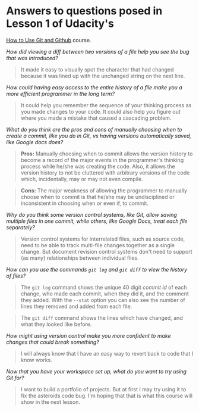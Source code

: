 # Answers to questions posed in Lesson 1 of Udacity's
[How to Use Git and Github][1] course.

*How did viewing a diff between two versions of a file help you see the bug
that was introduced?*

>It made it easy to visually spot the character that had changed because it was
lined up with the unchanged string on the next line.

*How could having easy access to the entire history of a file make you a more
efficient programmer in the long term?*

>It could help you remember the sequence of your thinking process as you made
changes to your code. It could also help you figure out where you made a
mistake that caused a cascading problem.

*What do you think are the pros and cons of manually choosing when to create a
commit, like you do in Git, vs having versions automatically saved, like Google
docs does?*

>__Pros:__ Manually choosing when to commit allows the version history to
become a record of the major events in the programmer's thinking process while
he/she was creating the code. Also, it allows the version history to not be
cluttered with arbitrary versions of the code which, incidentally, may or may
not even compile.

>__Cons:__ The major weakness of allowing the programmer to manually choose
when to commit is that he/she may be undisciplined or inconsistent in choosing
when or even if, to commit.

*Why do you think some version control systems, like Git, allow saving multiple
files in one commit, while others, like Google Docs, treat each file
separately?*

>Version control systems for interrelated files, such as source code, need to
be able to track multi-file changes together as a single change. But document
revision control systems don't need to support (as many) relationships between
individual files.

*How can you use the commands `git log` and `git diff` to view the history of
files?*

>The `git log` command shows the unique 40 digit *commit id* of each change,
who made each commit, when they did it, and the comment they added. With the
`--stat` option you can also see the number of lines they removed and added
from each file.

>The `git diff` command shows the lines which have changed, and what they
looked like before.

*How might using version control make you more confident to make changes that
could break something?*

>I will always know that I have an easy way to revert back to code that I know
works.

*Now that you have your workspace set up, what do you want to try using Git
for?*

>I want to build a portfolio of projects. But at first I may try using it to
fix the asteroids code bug. I'm hoping that that is what this course will show
in the next lesson.

[1]: https://www.udacity.com/course/how-to-use-git-and-github--ud775
